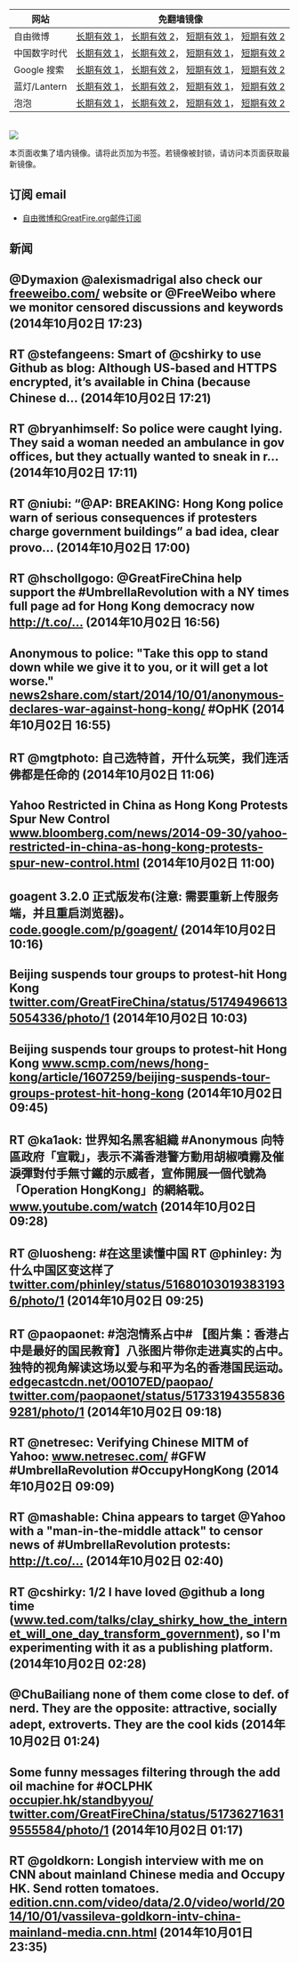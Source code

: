 <table>
    <thead>
        <tr>
            <th>网站</th>
            <th>免翻墙镜像</th>
        </tr>
    </thead>
    <tbody>    
        <tr>
            <td>自由微博</td>
            <td>            
                <a href="https://edgecastcdn.net/00107ED/freeweibo/" target="_BLANK">长期有效 1</a>，            
                <a href="https://objects.dreamhost.com/freeweibo/index.html" target="_BLANK">长期有效 2</a>，            
                <a href="https://fw3.azurewebsites.net" target="_BLANK">短期有效 1</a>，            
                <a href="https://d1stdkq55ggsv7.cloudfront.net" target="_BLANK">短期有效 2</a>
            </td>
        </tr>    
        <tr>
            <td>中国数字时代</td>
            <td>            
                <a href="https://edgecastcdn.net/00107ED/cdt/" target="_BLANK">长期有效 1</a>，            
                <a href="https://objects.dreamhost.com/cdt/index.html" target="_BLANK">长期有效 2</a>，            
                <a href="https://1ff2d.azurewebsites.net" target="_BLANK">短期有效 1</a>，            
                <a href="https://d29jekp4emy41a.cloudfront.net" target="_BLANK">短期有效 2</a>
            </td>
        </tr>    
        <tr>
            <td>Google 搜索</td>
            <td>            
                <a href="https://edgecastcdn.net/00107ED/g/" target="_BLANK">长期有效 1</a>，            
                <a href="https://objects.dreamhost.com/goo/index.html" target="_BLANK">长期有效 2</a>，            
                <a href="https://865ba.azurewebsites.net" target="_BLANK">短期有效 1</a>，            
                <a href="https://d3vv89cvqbrqlq.cloudfront.net" target="_BLANK">短期有效 2</a>
            </td>
        </tr>    
        <tr>
            <td>蓝灯/Lantern</td>
            <td>            
                <a href="https://edgecastcdn.net/00107ED/lantern/" target="_BLANK">长期有效 1</a>，            
                <a href="https://objects.dreamhost.com/lantern/index.html" target="_BLANK">长期有效 2</a>，            
                <a href="https://c7511.azurewebsites.net" target="_BLANK">短期有效 1</a>，            
                <a href="https://dx1djqjpnvurw.cloudfront.net" target="_BLANK">短期有效 2</a>
            </td>
        </tr>    
        <tr>
            <td>泡泡</td>
            <td>            
                <a href="https://edgecastcdn.net/00107ED/paopao/" target="_BLANK">长期有效 1</a>，            
                <a href="https://objects.dreamhost.com/paopao/index.html" target="_BLANK">长期有效 2</a>，            
                <a href="https://paopao2.azurewebsites.net" target="_BLANK">短期有效 1</a>，            
                <a href="https://d19ysv8o6fv16v.cloudfront.net" target="_BLANK">短期有效 2</a>
            </td>
        </tr>
    </tbody>
</table>
<br/>
<img src="https://raw.githubusercontent.com/greatfire/z/master/logos.gif" />

本页面收集了墙内镜像。请将此页加为书签。若镜像被封锁，请访问本页面获取最新镜像。

## 订阅 email
* <a href="https://b.us7.list-manage.com/subscribe?u=854fca58782082e0cbdf204a0&id=c78949b93c">自由微博和GreatFire.org邮件订阅</a>
    
## 新闻
@Dymaxion @alexismadrigal also check our <a href="https://freeweibo.com/" target="_BLANK">freeweibo.com/</a> website or @FreeWeibo where we monitor censored discussions and keywords (2014年10月02日 17:23)
 ---
RT @stefangeens: Smart of @cshirky to use Github as blog: Although US-based and HTTPS encrypted, it’s available in China (because Chinese d… (2014年10月02日 17:21)
 ---
RT @bryanhimself: So police were caught lying. They said a woman needed an ambulance in gov offices, but they actually wanted to sneak in r… (2014年10月02日 17:11)
 ---
RT @niubi: “@AP: BREAKING: Hong Kong police warn of serious consequences if protesters charge government buildings” a bad idea, clear provo… (2014年10月02日 17:00)
 ---
RT @hschollgogo: @GreatFireChina help support the #UmbrellaRevolution with a NY times full page ad for Hong Kong democracy now http://t.co/… (2014年10月02日 16:56)
 ---
Anonymous to police: "Take this opp to stand down while we give it to you, or it will get a lot worse." <a href="http://news2share.com/start/2014/10/01/anonymous-declares-war-against-hong-kong/" target="_BLANK">news2share.com/start/2014/10/01/anonymous-declares-war-against-hong-kong/</a> #OpHK (2014年10月02日 16:55)
 ---
RT @mgtphoto: 自己选特首，开什么玩笑，我们连活佛都是任命的 (2014年10月02日 11:06)
 ---
Yahoo Restricted in China as Hong Kong Protests Spur New Control <a href="http://www.bloomberg.com/news/2014-09-30/yahoo-restricted-in-china-as-hong-kong-protests-spur-new-control.html" target="_BLANK">www.bloomberg.com/news/2014-09-30/yahoo-restricted-in-china-as-hong-kong-protests-spur-new-control.html</a> (2014年10月02日 11:00)
 ---
goagent 3.2.0 正式版发布(注意: 需要重新上传服务端，并且重启浏览器)。 <a href="https://code.google.com/p/goagent/" target="_BLANK">code.google.com/p/goagent/</a> (2014年10月02日 10:16)
 ---
Beijing suspends tour groups to protest-hit Hong Kong <a href="https://twitter.com/GreatFireChina/status/517494966135054336/photo/1" target="_BLANK">twitter.com/GreatFireChina/status/517494966135054336/photo/1</a> (2014年10月02日 10:03)
 ---
Beijing suspends tour groups to protest-hit Hong Kong <a href="http://www.scmp.com/news/hong-kong/article/1607259/beijing-suspends-tour-groups-protest-hit-hong-kong" target="_BLANK">www.scmp.com/news/hong-kong/article/1607259/beijing-suspends-tour-groups-protest-hit-hong-kong</a> (2014年10月02日 09:45)
 ---
RT @ka1aok: 世界知名黑客組織 #Anonymous 向特區政府「宣戰」，表示不滿香港警方動用胡椒噴霧及催淚彈對付手無寸鐵的示威者，宣佈開展一個代號為「Operation HongKong」的網絡戰。
<a href="http://www.youtube.com/watch?v=BFO0hN9Ptdc&feature=youtu.be&list=UUbBm6SZ235HFxwVKC7Po5IA" target="_BLANK">www.youtube.com/watch</a> (2014年10月02日 09:28)
 ---
RT @luosheng: #在这里读懂中国 RT @phinley: 为什么中国区变这样了 <a href="https://twitter.com/phinley/status/516801030193831936/photo/1" target="_BLANK">twitter.com/phinley/status/516801030193831936/photo/1</a> (2014年10月02日 09:25)
 ---
RT @paopaonet: #泡泡情系占中# 【图片集：香港占中是最好的国民教育】八张图片带你走进真实的占中。独特的视角解读这场以爱与和平为名的香港国民运动。<a href="https://edgecastcdn.net/00107ED/paopao/?u=/news/197" target="_BLANK">edgecastcdn.net/00107ED/paopao/</a> <a href="https://twitter.com/paopaonet/status/517331943558369281/photo/1" target="_BLANK">twitter.com/paopaonet/status/517331943558369281/photo/1</a> (2014年10月02日 09:18)
 ---
RT @netresec: Verifying Chinese MITM of Yahoo: <a href="http://www.netresec.com/?page=Blog&month=2014-10&post=Verifying-Chinese-MITM-of-Yahoo" target="_BLANK">www.netresec.com/</a>
#GFW #UmbrellaRevolution #OccupyHongKong (2014年10月02日 09:09)
 ---
RT @mashable: China appears to target @Yahoo with a "man-in-the-middle attack" to censor news of #UmbrellaRevolution protests: http://t.co/… (2014年10月02日 02:40)
 ---
RT @cshirky: 1/2 I have loved @github a long time (<a href="http://www.ted.com/talks/clay_shirky_how_the_internet_will_one_day_transform_government?language=en" target="_BLANK">www.ted.com/talks/clay_shirky_how_the_internet_will_one_day_transform_government</a>), so I'm experimenting with it as a publishing platform. (2014年10月02日 02:28)
 ---
@ChuBailiang none of them come close to def. of nerd. They are the opposite: attractive, socially adept, extroverts. They are the cool kids (2014年10月02日 01:24)
 ---
Some funny messages filtering through the add oil machine for #OCLPHK  <a href="http://occupier.hk/standbyyou/" target="_BLANK">occupier.hk/standbyyou/</a> <a href="https://twitter.com/GreatFireChina/status/517362716319555584/photo/1" target="_BLANK">twitter.com/GreatFireChina/status/517362716319555584/photo/1</a> (2014年10月02日 01:17)
 ---
RT @goldkorn: Longish interview with me on CNN about mainland Chinese media and Occupy HK. Send rotten tomatoes. <a href="http://edition.cnn.com/video/data/2.0/video/world/2014/10/01/vassileva-goldkorn-intv-china-mainland-media.cnn.html" target="_BLANK">edition.cnn.com/video/data/2.0/video/world/2014/10/01/vassileva-goldkorn-intv-china-mainland-media.cnn.html</a> (2014年10月01日 23:35)
 ---
